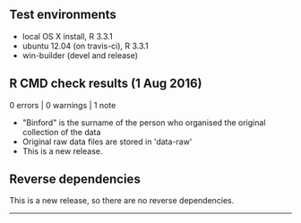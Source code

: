 ## Test environments
* local OS X install, R 3.3.1
* ubuntu 12.04 (on travis-ci), R 3.3.1
* win-builder (devel and release)

## R CMD check results (1 Aug 2016)

0 errors | 0 warnings | 1 note

* "Binford" is the surname of the person who organised the original collection of the data
* Original raw data files are stored in 'data-raw'
* This is a new release.

## Reverse dependencies

This is a new release, so there are no reverse dependencies.

---



